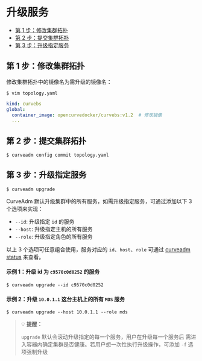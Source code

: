 升级服务
===

* [第 1 步：修改集群拓扑](#第-1-步修改集群拓扑)
* [第 2 步：提交集群拓扑](#第-2-步提交集群拓扑)
* [第 3 步：升级指定服务](#第-3-步升级指定服务)

第 1 步：修改集群拓扑
---

修改集群拓扑中的镜像名为需升级的镜像名：

```shell
$ vim topology.yaml
```

```yaml
kind: curvebs
global:
  container_image: opencurvedocker/curvebs:v1.2  # 修改镜像
  ...
```

第 2 步：提交集群拓扑
---

```shell
$ curveadm config commit topology.yaml
```

第 3 步：升级指定服务
---

```shell
$ curveadm upgrade
```

CurveAdm 默认升级集群中的所有服务，如需升级指定服务，可通过添加以下 3 个选项来实现：

* `--id`: 升级指定 `id` 的服务
* `--host`: 升级指定主机的所有服务
* `--role`: 升级指定角色的所有服务

以上 3 个选项可任意组合使用，服务对应的 `id`、`host`、`role` 可通过 [curveadm status](#查看集群状态) 来查看。

#### 示例 1：升级 id 为 `c9570c0d0252` 的服务

```shell
$ curveadm upgrade --id c9570c0d0252
```

#### 示例 2：升级 `10.0.1.1` 这台主机上的所有 `MDS` 服务
```shell
$ curveadm upgrade --host 10.0.1.1 --role mds
```

> :bulb: **提醒：**
>
> `upgrade` 默认会滚动升级指定的每一个服务，用户在升级每一个服务后
> 需进入容器内确定集群是否健康。若用户想一次性执行升级操作，可添加 `-f` 选项强制升级
